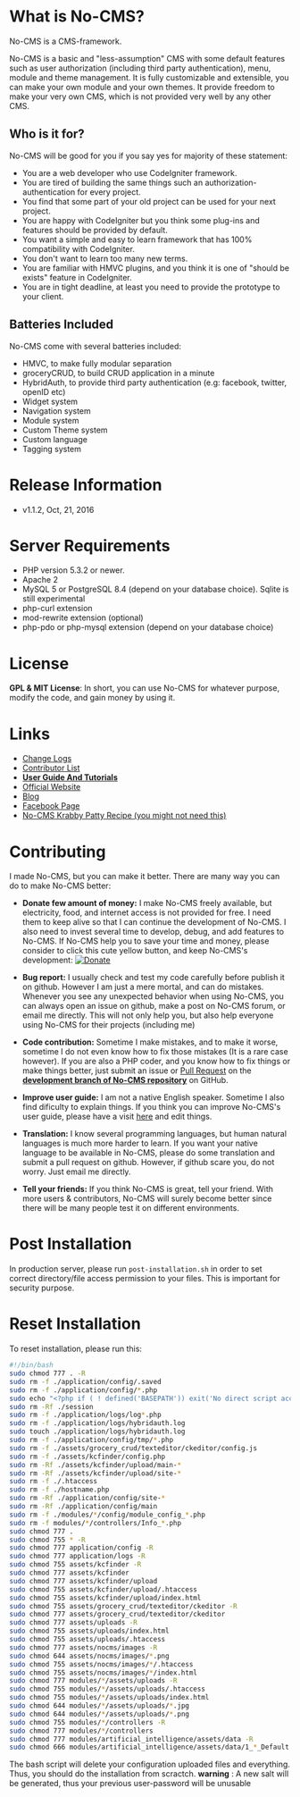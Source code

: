 What is No-CMS?
================

No-CMS is a CMS-framework.

No-CMS is a basic and "less-assumption" CMS with some default features such as user authorization (including third party authentication),
menu, module and theme management.
It is fully customizable and extensible, you can make your own module and your own themes.
It provide freedom to make your very own CMS, which is not provided very well by any other CMS.

Who is it for?
--------------
No-CMS will be good for you if you say yes for majority of these statement:

* You are a web developer who use CodeIgniter framework.
* You are tired of building the same things such an authorization-authentication for every project.
* You find that some part of your old project can be used for your next project.
* You are happy with CodeIgniter but you think some plug-ins and features should be provided by default.
* You want a simple and easy to learn framework that has 100% compatibility with CodeIgniter.
* You don't want to learn too many new terms.
* You are familiar with HMVC plugins, and you think it is one of "should be exists" feature in CodeIgniter.
* You are in tight deadline, at least you need to provide the prototype to your client.

Batteries Included
--------------------------------------------
No-CMS come with several batteries included:

* HMVC, to make fully modular separation
* groceryCRUD, to build CRUD application in a minute
* HybridAuth, to provide third party authentication (e.g: facebook, twitter, openID etc)
* Widget system
* Navigation system
* Module system
* Custom Theme system
* Custom language
* Tagging system


Release Information
===================

- v1.1.2, Oct, 21, 2016


Server Requirements
===================

- PHP version 5.3.2 or newer.
- Apache 2
- MySQL 5 or PostgreSQL 8.4 (depend on your database choice). Sqlite is still experimental
- php-curl extension
- mod-rewrite extension (optional)
- php-pdo or php-mysql extension (depend on your database choice)

License
=======

__GPL & MIT License__: In short, you can use No-CMS for whatever purpose, modify the code, and gain money by using it.

Links
=====
- [Change Logs](doc/changelog.md)
- [Contributor List](doc/contributors.md)
- [__User Guide And Tutorials__](doc/tutorial.md)
- [Official Website](http://www.getnocms.com)
- [Blog](http://www.getnocms.com/blog)
- [Facebook Page](http://facebook.com/nocms)
- [No-CMS Krabby Patty Recipe (you might not need this)](developer-note.md)


Contributing
============

I made No-CMS, but you can make it better. There are many way you can do to make No-CMS better:

- __Donate few amount of money:__ I make No-CMS freely available, but electricity, food, and internet access is not provided for free. I need them to keep alive so that I can continue the development of No-CMS. I also need to invest several time to develop, debug, and add features to No-CMS. If No-CMS help you to save your time and money, please consider to click this cute yellow button, and keep No-CMS's development: [![Donate](https://www.paypalobjects.com/en_US/i/btn/btn_donate_LG.gif)](https://www.paypal.com/cgi-bin/webscr?cmd=_s-xclick&hosted_button_id=YDES6RTA9QJQL)

- __Bug report:__ I usually check and test my code carefully before publish it on github. However I am just a mere mortal, and can do mistakes. Whenever you see any unexpected behavior when using No-CMS, you can always open an issue on github, make a post on No-CMS forum, or email me directly. This will not only help you, but also help everyone using No-CMS for their projects (including me)

- __Code contribution:__ Sometime I make mistakes, and to make it worse, sometime I do not even know how to fix those mistakes (It is a rare case however). If you are also a PHP coder, and you know how to fix things or make things better, just submit an issue or [Pull Request](http://help.github.com/send-pull-requests/) on the [__development branch of No-CMS repository__](https://github.com/goFrendiAsgard/No-CMS/tree/development) on GitHub.

- __Improve user guide:__ I am not a native English speaker. Sometime I also find dificulty to explain things. If you think you can improve No-CMS's user guide, please have a visit [here](https://github.com/goFrendiAsgard/No-CMS/blob/development/doc/tutorial.md) and edit things.

- __Translation:__ I know several programming languages, but human natural languages is much more harder to learn. If you want your native language to be available in No-CMS, please do some translation and submit a pull request on github. However, if github scare you, do not worry. Just email me directly.

- __Tell your friends:__ If you think No-CMS is great, tell your friend. With more users & contributors, No-CMS will surely become better since there will be many people test it on different environments.

Post Installation
=================
In production server, please run `post-installation.sh` in order to set correct directory/file access permission to your files. This is important for security purpose.

Reset Installation
==================
To reset installation, please run this:

```bash
#!/bin/bash
sudo chmod 777 . -R
sudo rm -f ./application/config/.saved
sudo rm -f ./application/config/*.php
sudo echo "<?php if ( ! defined('BASEPATH')) exit('No direct script access allowed');" > ./application/config/constants.php
sudo rm -Rf ./session
sudo rm -f ./application/logs/log*.php
sudo rm -f ./application/logs/hybridauth.log
sudo touch ./application/logs/hybridauth.log
sudo rm -f ./application/config/tmp/*.php
sudo rm -f ./assets/grocery_crud/texteditor/ckeditor/config.js
sudo rm -f ./assets/kcfinder/config.php
sudo rm -Rf ./assets/kcfinder/upload/main-*
sudo rm -Rf ./assets/kcfinder/upload/site-*
sudo rm -f ./.htaccess
sudo rm -f ./hostname.php
sudo rm -Rf ./application/config/site-*
sudo rm -Rf ./application/config/main
sudo rm -f ./modules/*/config/module_config_*.php
sudo rm -f modules/*/controllers/Info_*.php
sudo chmod 777 .
sudo chmod 755 * -R
sudo chmod 777 application/config -R
sudo chmod 777 application/logs -R
sudo chmod 755 assets/kcfinder -R
sudo chmod 777 assets/kcfinder
sudo chmod 777 assets/kcfinder/upload
sudo chmod 755 assets/kcfinder/upload/.htaccess
sudo chmod 755 assets/kcfinder/upload/index.html
sudo chmod 755 assets/grocery_crud/texteditor/ckeditor -R
sudo chmod 777 assets/grocery_crud/texteditor/ckeditor
sudo chmod 777 assets/uploads -R
sudo chmod 755 assets/uploads/index.html
sudo chmod 755 assets/uploads/.htaccess
sudo chmod 777 assets/nocms/images -R
sudo chmod 644 assets/nocms/images/*.png
sudo chmod 755 assets/nocms/images/*/.htaccess
sudo chmod 755 assets/nocms/images/*/index.html
sudo chmod 777 modules/*/assets/uploads -R
sudo chmod 755 modules/*/assets/uploads/.htaccess
sudo chmod 755 modules/*/assets/uploads/index.html
sudo chmod 644 modules/*/assets/uploads/*.jpg
sudo chmod 644 modules/*/assets/uploads/*.png
sudo chmod 755 modules/*/controllers -R
sudo chmod 777 modules/*/controllers
sudo chmod 777 modules/artificial_intelligence/assets/data -R
sudo chmod 666 modules/artificial_intelligence/assets/data/1_*_Default
```

The bash script will delete your configuration uploaded files and everything. Thus, you should do the installation from scractch. __warning__ : A new salt will be generated, thus your previous user-password will be unusable
